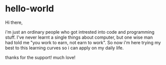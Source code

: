 # hello-world

Hi there,

i'm just an ordinary people who got intrested into code and programming stuff. I've never learnt a single things about computer, but one wise man had told me "you work to earn, not earn to work". So now i'm here trying my best to this learning curves so i can apply on my daily life. 

thanks for the support! much love!
